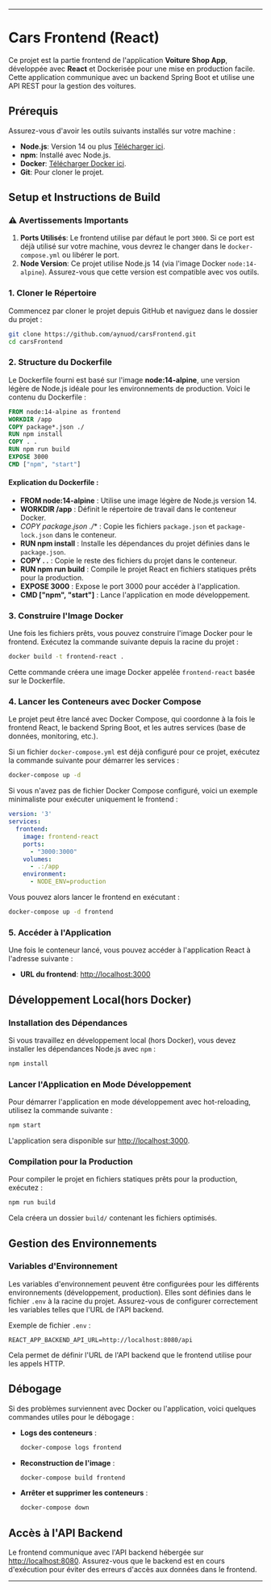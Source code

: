 
---

# Cars Frontend (React)

Ce projet est la partie frontend de l'application **Voiture Shop App**, développée avec **React** et Dockerisée pour une mise en production facile. Cette application communique avec un backend Spring Boot et utilise une API REST pour la gestion des voitures.

## Prérequis

Assurez-vous d'avoir les outils suivants installés sur votre machine :

- **Node.js**: Version 14 ou plus [Télécharger ici](https://nodejs.org/).
- **npm**: Installé avec Node.js.
- **Docker**: [Télécharger Docker ici](https://www.docker.com/get-started).
- **Git**: Pour cloner le projet.

## Setup et Instructions de Build

### ⚠️ Avertissements Importants

1. **Ports Utilisés**: Le frontend utilise par défaut le port `3000`. Si ce port est déjà utilisé sur votre machine, vous devrez le changer dans le `docker-compose.yml` ou libérer le port.
2. **Node Version**: Ce projet utilise Node.js 14 (via l'image Docker `node:14-alpine`). Assurez-vous que cette version est compatible avec vos outils.

### 1. Cloner le Répertoire

Commencez par cloner le projet depuis GitHub et naviguez dans le dossier du projet :

```bash
git clone https://github.com/aynuod/carsFrontend.git
cd carsFrontend
```

### 2. Structure du Dockerfile

Le Dockerfile fourni est basé sur l'image **node:14-alpine**, une version légère de Node.js idéale pour les environnements de production. Voici le contenu du Dockerfile :

```dockerfile
FROM node:14-alpine as frontend
WORKDIR /app
COPY package*.json ./
RUN npm install
COPY . .
RUN npm run build
EXPOSE 3000
CMD ["npm", "start"]
```

#### Explication du Dockerfile :

- **FROM node:14-alpine** : Utilise une image légère de Node.js version 14.
- **WORKDIR /app** : Définit le répertoire de travail dans le conteneur Docker.
- **COPY package*.json ./** : Copie les fichiers `package.json` et `package-lock.json` dans le conteneur.
- **RUN npm install** : Installe les dépendances du projet définies dans le `package.json`.
- **COPY . .** : Copie le reste des fichiers du projet dans le conteneur.
- **RUN npm run build** : Compile le projet React en fichiers statiques prêts pour la production.
- **EXPOSE 3000** : Expose le port 3000 pour accéder à l'application.
- **CMD ["npm", "start"]** : Lance l'application en mode développement.

### 3. Construire l'Image Docker

Une fois les fichiers prêts, vous pouvez construire l'image Docker pour le frontend. Exécutez la commande suivante depuis la racine du projet :

```bash
docker build -t frontend-react .
```

Cette commande créera une image Docker appelée `frontend-react` basée sur le Dockerfile.

### 4. Lancer les Conteneurs avec Docker Compose

Le projet peut être lancé avec Docker Compose, qui coordonne à la fois le frontend React, le backend Spring Boot, et les autres services (base de données, monitoring, etc.).

Si un fichier `docker-compose.yml` est déjà configuré pour ce projet, exécutez la commande suivante pour démarrer les services :

```bash
docker-compose up -d
```

Si vous n'avez pas de fichier Docker Compose configuré, voici un exemple minimaliste pour exécuter uniquement le frontend :

```yaml
version: '3'
services:
  frontend:
    image: frontend-react
    ports:
      - "3000:3000"
    volumes:
      - .:/app
    environment:
      - NODE_ENV=production
```

Vous pouvez alors lancer le frontend en exécutant :

```bash
docker-compose up -d frontend
```

### 5. Accéder à l'Application

Une fois le conteneur lancé, vous pouvez accéder à l'application React à l'adresse suivante :

- **URL du frontend**: [http://localhost:3000](http://localhost:3000)

## Développement Local(hors Docker)

### Installation des Dépendances

Si vous travaillez en développement local (hors Docker), vous devez installer les dépendances Node.js avec `npm` :

```bash
npm install
```

### Lancer l'Application en Mode Développement

Pour démarrer l'application en mode développement avec hot-reloading, utilisez la commande suivante :

```bash
npm start
```

L'application sera disponible sur [http://localhost:3000](http://localhost:3000).

### Compilation pour la Production

Pour compiler le projet en fichiers statiques prêts pour la production, exécutez :

```bash
npm run build
```

Cela créera un dossier `build/` contenant les fichiers optimisés.

## Gestion des Environnements

### Variables d'Environnement

Les variables d'environnement peuvent être configurées pour les différents environnements (développement, production). Elles sont définies dans le fichier `.env` à la racine du projet. Assurez-vous de configurer correctement les variables telles que l'URL de l'API backend.

Exemple de fichier `.env` :

```
REACT_APP_BACKEND_API_URL=http://localhost:8080/api
```

Cela permet de définir l'URL de l'API backend que le frontend utilise pour les appels HTTP.

## Débogage

Si des problèmes surviennent avec Docker ou l'application, voici quelques commandes utiles pour le débogage :

- **Logs des conteneurs** :
  ```bash
  docker-compose logs frontend
  ```

- **Reconstruction de l'image** :
  ```bash
  docker-compose build frontend
  ```

- **Arrêter et supprimer les conteneurs** :
  ```bash
  docker-compose down
  ```

## Accès à l'API Backend

Le frontend communique avec l'API backend hébergée sur [http://localhost:8080](http://localhost:8080). Assurez-vous que le backend est en cours d'exécution pour éviter des erreurs d'accès aux données dans le frontend.

---

